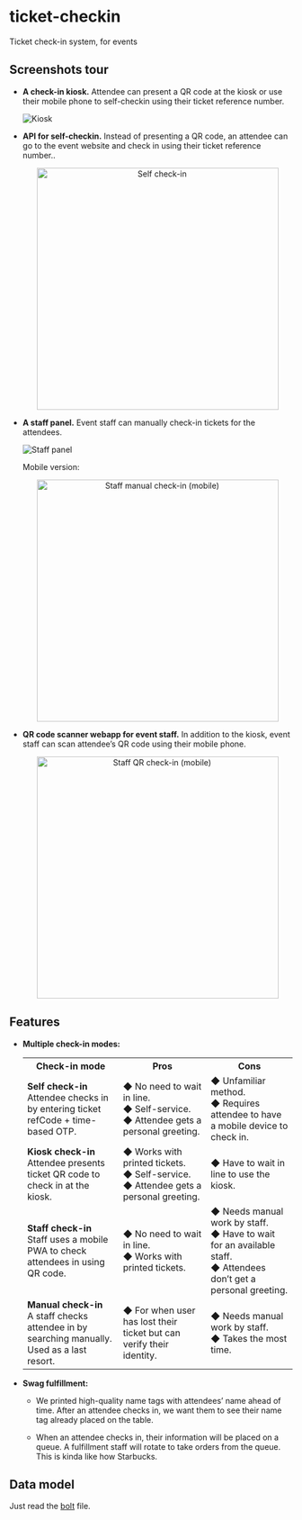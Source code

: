 # ticket-checkin

Ticket check-in system, for events

## Screenshots tour

- **A check-in kiosk.** Attendee can present a QR code at the kiosk or use their mobile phone to self-checkin using their ticket reference number.

  ![Kiosk](kiosk.jpg)

- **API for self-checkin.** Instead of presenting a QR code, an attendee can go to the event website and check in using their ticket reference number..

  <p align="center"><img src="self.png" alt="Self check-in" width="430"></p>

- **A staff panel.** Event staff can manually check-in tickets for the attendees.

  ![Staff panel](staff-panel.png)

  Mobile version:

  <p align="center"><img src="staff-manual.png" alt="Staff manual check-in (mobile)" width="430"></p>

- **QR code scanner webapp for event staff.** In addition to the kiosk, event staff can scan attendee’s QR code using their mobile phone.

  <p align="center"><img src="staff-qr.png" alt="Staff QR check-in (mobile)" width="430"></p>

## Features

- **Multiple check-in modes:**

  <table>
    <tr>
      <th>Check-in mode</th>
      <th>Pros</th>
      <th>Cons</th>
    </tr>
    <tr>
      <td>
        <strong>Self check-in</strong><br />
        Attendee checks in by entering ticket refCode + time-based OTP.
      </td>
      <td>
        ◆ No need to wait in line.<br />
        ◆ Self-service.<br />
        ◆ Attendee gets a personal greeting.
      </td>
      <td>
        ◆ Unfamiliar method.<br />
        ◆ Requires attendee to have a mobile device to check in.
      </td>
    </tr>
    <tr>
      <td>
        <strong>Kiosk check-in</strong><br />
        Attendee presents ticket QR code to check in at the kiosk.
      </td>
      <td>
        ◆ Works with printed tickets.<br />
        ◆ Self-service.<br />
        ◆ Attendee gets a personal greeting.
      </td>
      <td>
        ◆ Have to wait in line to use the kiosk.
      </td>
    </tr>
    <tr>
      <td>
        <strong>Staff check-in</strong><br />
        Staff uses a mobile PWA to check attendees in using QR code.
      </td>
      <td>
        ◆ No need to wait in line.<br />
        ◆ Works with printed tickets.
      </td>
      <td>
        ◆ Needs manual work by staff.<br />
        ◆ Have to wait for an available staff.<br />
        ◆ Attendees don’t get a personal greeting.
      </td>
    </tr>
    <tr>
      <td>
        <strong>Manual check-in</strong><br />
        A staff checks attendee in by searching manually. Used as a last resort.
      </td>
      <td>
        ◆ For when user has lost their ticket but can verify their identity.
      </td>
      <td>
        ◆ Needs manual work by staff.<br />
        ◆ Takes the most time.
      </td>
    </tr>
  </table>

- **Swag fulfillment:**

  - We printed high-quality name tags with attendees’ name ahead of time. After
    an attendee checks in, we want them to see their name tag already placed on
    the table.

  - When an attendee checks in, their information will be placed on a queue. A
    fulfillment staff will rotate to take orders from the queue. This is kinda
    like how Starbucks.

## Data model

Just read the [bolt](./database.rules.bolt) file.
